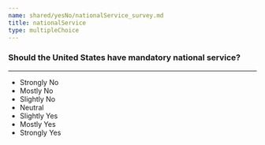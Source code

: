 ```yaml
---
name: shared/yesNo/nationalService_survey.md
title: nationalService
type: multipleChoice
---
```


### Should the United States have mandatory national service?

---

- Strongly No
- Mostly No
- Slightly No
- Neutral
- Slightly Yes
- Mostly Yes
- Strongly Yes

